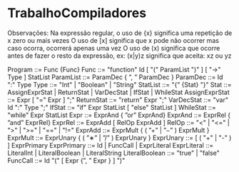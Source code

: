 # TrabalhoCompiladores

Observações:
    Na expressão regular, o uso de {x} significa uma repetição de x zero ou mais vezes
    O uso de [x] significa que x pode não ocorrer mas caso ocorra, ocorrerá apenas uma vez
    O uso de (x) significa que ocorre antes de fazer o resto da expressão, ex: (x|y)z significa que aceita:
        xz ou yz

Program ::= Func {Func}
Func ::= "function" Id [ "(" ParamList ")" ] [ "->" Type ] StatList
ParamList ::= ParamDec { ”, ” ParamDec }
ParamDec ::= Id ":" Type
Type ::= "Int" | "Boolean" | "String"
StatList ::= "{” {Stat} ”}"
Stat ::= AssignExprStat | ReturnStat | VarDecStat | IfStat | WhileStat
AssignExprStat ::= Expr [ "=" Expr ] ";"
ReturnStat ::= "return" Expr ";"
VarDecStat ::= "var" Id ":" Type ";"
IfStat ::= "if" Expr StatList [ "else" StatList ]
WhileStat ::= "while" Expr StatList
Expr ::= ExprAnd { ”or” ExprAnd}
ExprAnd ::= ExprRel { ”and” ExprRel}
ExprRel ::= ExprAdd [ RelOp ExprAdd ]
RelOp ::= "<" | "<=" | ">" | ">=" | "==" | "!="
ExprAdd ::= ExprMult { ( ”+” | ”−” ) ExprMult }
ExprMult ::= ExprUnary { ( ”∗” | ”/” ) ExprUnary }
ExprUnary ::= [ ( "+" | "-" ) ] ExprPrimary
ExprPrimary ::= Id | FuncCall | ExprLiteral
ExprLiteral ::= LiteralInt | LiteralBoolean | LiteralString
LiteralBoolean ::= "true" | "false"
FuncCall ::= Id "(" [ Expr {”, ” Expr } ] ")"